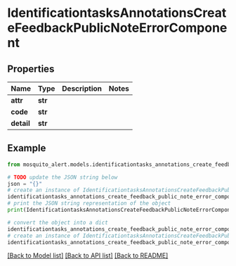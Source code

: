 # IdentificationtasksAnnotationsCreateFeedbackPublicNoteErrorComponent


## Properties

Name | Type | Description | Notes
------------ | ------------- | ------------- | -------------
**attr** | **str** |  | 
**code** | **str** |  | 
**detail** | **str** |  | 

## Example

```python
from mosquito_alert.models.identificationtasks_annotations_create_feedback_public_note_error_component import IdentificationtasksAnnotationsCreateFeedbackPublicNoteErrorComponent

# TODO update the JSON string below
json = "{}"
# create an instance of IdentificationtasksAnnotationsCreateFeedbackPublicNoteErrorComponent from a JSON string
identificationtasks_annotations_create_feedback_public_note_error_component_instance = IdentificationtasksAnnotationsCreateFeedbackPublicNoteErrorComponent.from_json(json)
# print the JSON string representation of the object
print(IdentificationtasksAnnotationsCreateFeedbackPublicNoteErrorComponent.to_json())

# convert the object into a dict
identificationtasks_annotations_create_feedback_public_note_error_component_dict = identificationtasks_annotations_create_feedback_public_note_error_component_instance.to_dict()
# create an instance of IdentificationtasksAnnotationsCreateFeedbackPublicNoteErrorComponent from a dict
identificationtasks_annotations_create_feedback_public_note_error_component_from_dict = IdentificationtasksAnnotationsCreateFeedbackPublicNoteErrorComponent.from_dict(identificationtasks_annotations_create_feedback_public_note_error_component_dict)
```
[[Back to Model list]](../README.md#documentation-for-models) [[Back to API list]](../README.md#documentation-for-api-endpoints) [[Back to README]](../README.md)


